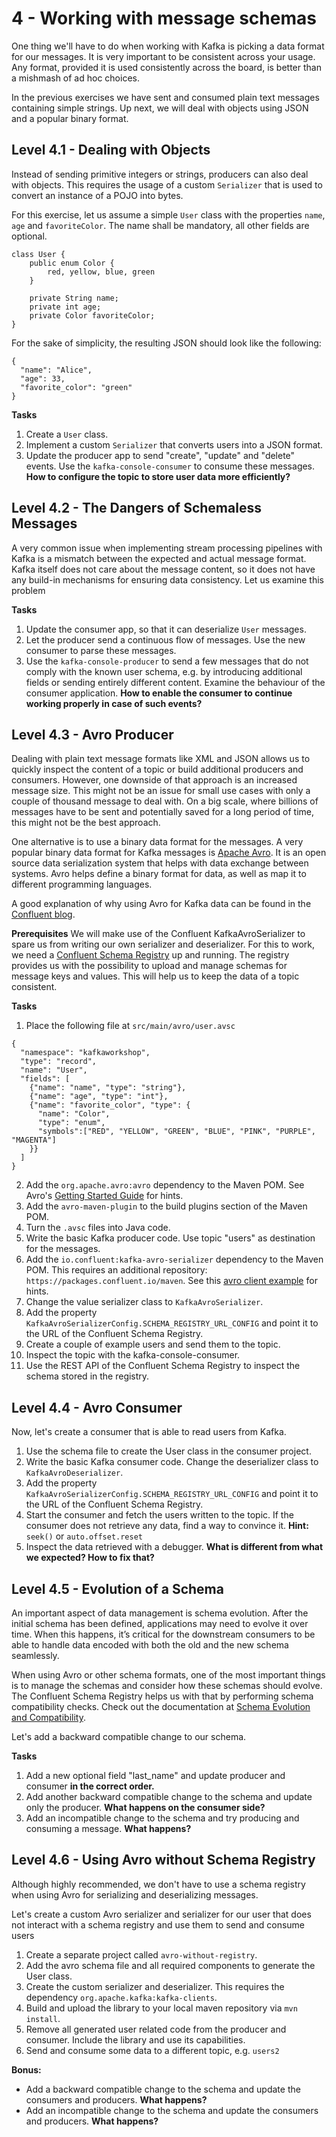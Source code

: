 # 4 - Working with message schemas
One thing we'll have to do when working with Kafka is picking a data format for
our messages. It is very important to be consistent across your usage. Any
format, provided it is used consistently across the board, is better than a
mishmash of ad hoc choices.

In the previous exercises we have sent and consumed plain text messages
containing simple strings. Up next, we will deal with objects using JSON and a
popular binary format.

## Level 4.1 - Dealing with Objects
Instead of sending primitive integers or strings, producers can also deal with
objects. This requires the usage of a custom `Serializer` that is used to
convert an instance of a POJO into bytes.

For this exercise, let us assume a simple `User` class with the properties 
`name`, `age` and `favoriteColor`. The name shall be mandatory, all other
fields are optional.
```
class User {
    public enum Color {
        red, yellow, blue, green
    }

    private String name;
    private int age;
    private Color favoriteColor;
}
```

For the sake of simplicity, the resulting JSON should look like the following:
```
{
  "name": "Alice",
  "age": 33,
  "favorite_color": "green"
}
```

**Tasks**
1. Create a `User` class.
2. Implement a custom `Serializer` that converts users into a JSON format.
3. Update the producer app to send "create", "update" and "delete" events. Use the `kafka-console-consumer` to
   consume these messages. **How to configure the topic to store user data more efficiently?**


## Level 4.2 - The Dangers of Schemaless Messages 
A very common issue when implementing stream processing pipelines with Kafka
is a mismatch between the expected and actual message format. Kafka itself
does not care about the message content, so it does not have any build-in
mechanisms for ensuring data consistency. Let us examine this problem 

**Tasks**
1. Update the consumer app, so that it can deserialize `User` messages.
2. Let the producer send a continuous flow of messages. Use the new consumer to parse these messages.
3. Use the `kafka-console-producer` to send a few messages that do not comply with the known user schema, e.g. by
   introducing additional fields or sending entirely different content. Examine the behaviour of the consumer
   application. **How to enable the consumer to continue working properly in case of such events?**


## Level 4.3 - Avro Producer
Dealing with plain text message formats like XML and JSON allows us to quickly 
inspect the content of a topic or build additional producers and consumers. 
However, one downside of that approach is an increased message size. This might
not be an issue for small use cases with only a couple of thousand message to
deal with. On a big scale, where billions of messages have to be sent and
potentially saved for a long period of time, this might not be the best
approach.

One alternative is to use a binary data format for the messages. A very
popular binary data format for Kafka messages is
[Apache Avro](http://avro.apache.org/docs/current/). It is an open source data
serialization system that helps with data exchange between systems. Avro helps
define a binary format for data, as well as map it to different programming
languages.

A good explanation of why using Avro for Kafka data can be found in the
[Confluent blog](https://www.confluent.io/blog/avro-kafka-data/).

**Prerequisites**
We will make use of the Confluent KafkaAvroSerializer to spare us from writing
our own serializer and deserializer. For this to work, we need a
[Confluent Schema Registry](https://www.confluent.io/confluent-schema-registry/)
up and running. The registry provides us with the possibility to upload and
manage schemas for message keys and values. This will help us to keep the data
of a topic consistent.


**Tasks**
1. Place the following file at `src/main/avro/user.avsc`
```
{
  "namespace": "kafkaworkshop",
  "type": "record",
  "name": "User",
  "fields": [
    {"name": "name", "type": "string"},
    {"name": "age", "type": "int"},
    {"name": "favorite_color", "type": {
      "name": "Color",
      "type": "enum",
      "symbols":["RED", "YELLOW", "GREEN", "BLUE", "PINK", "PURPLE", "MAGENTA"]
    }}
  ]
}
```
2. Add the `org.apache.avro:avro` dependency to the Maven POM. See Avro's
   [Getting Started Guide](https://avro.apache.org/docs/current/gettingstartedjava.html) for hints.
3. Add the `avro-maven-plugin` to the build plugins section of the Maven POM.
4. Turn the `.avsc` files into Java code.
5. Write the basic Kafka producer code. Use topic "users" as destination for the messages.
6. Add the `io.confluent:kafka-avro-serializer` dependency to the Maven POM. This requires an additional repository:
   `https://packages.confluent.io/maven`. See this
   [avro client example](https://github.com/confluentinc/examples/blob/5.5.0-post/clients/avro/pom.xml) for hints.
7. Change the value serializer class to `KafkaAvroSerializer`.
8. Add the property `KafkaAvroSerializerConfig.SCHEMA_REGISTRY_URL_CONFIG` and point it to the URL of the Confluent
   Schema Registry.
9. Create a couple of example users and send them to the topic.
10. Inspect the topic with the kafka-console-consumer.
11. Use the REST API of the Confluent Schema Registry to inspect the schema stored in the registry.


## Level 4.4 - Avro Consumer
Now, let's create a consumer that is able to read users from Kafka.

1. Use the schema file to create the User class in the consumer project.
2. Write the basic Kafka consumer code. Change the deserializer class to `KafkaAvroDeserializer`.
3. Add the property `KafkaAvroSerializerConfig.SCHEMA_REGISTRY_URL_CONFIG` and point it to the URL of the Confluent
   Schema Registry.
4. Start the consumer and fetch the users written to the topic. If the consumer does not retrieve any data, find a
   way to convince it. **Hint:** `seek()` or `auto.offset.reset`
5. Inspect the data retrieved with a debugger. **What is different from what we expected? How to fix that?**


## Level 4.5 - Evolution of a Schema
An important aspect of data management is schema evolution. After the initial schema has been defined, applications may
need to evolve it over time. When this happens, it’s critical for the downstream consumers to be able to handle data
encoded with both the old and the new schema seamlessly.

When using Avro or other schema formats, one of the most important things is to manage the schemas and consider how
these schemas should evolve. The Confluent Schema Registry helps us with that by performing schema compatibility checks.
Check out the documentation at [Schema Evolution and Compatibility](https://docs.confluent.io/current/schema-registry/avro.html).

Let's add a backward compatible change to our schema. 

**Tasks**
1. Add a new optional field "last_name" and update producer and consumer **in the correct order.**
2. Add another backward compatible change to the schema and update only the producer. **What happens on the consumer side?**
3. Add an incompatible change to the schema and try producing and consuming a message. **What happens?**


## Level 4.6 - Using Avro without Schema Registry
Although highly recommended, we don't have to use a schema registry when using Avro for serializing and deserializing
messages.

Let's create a custom Avro serializer and serializer for our user that does not interact with a schema registry and
use them to send and consume users

1. Create a separate project called `avro-without-registry`.
2. Add the avro schema file and all required components to generate the User class.
3. Create the custom serializer and deserializer. This requires the dependency `org.apache.kafka:kafka-clients`.
4. Build and upload the library to your local maven repository via `mvn install`.
5. Remove all generated user related code from the producer and consumer. Include the library and use its capabilities.
6. Send and consume some data to a different topic, e.g. `users2`

**Bonus:**
- Add a backward compatible change to the schema and update the consumers and producers. **What happens?**
- Add an incompatible change to the schema and update the consumers and producers. **What happens?**
  